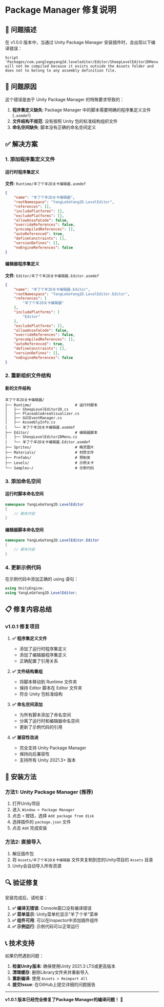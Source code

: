 # Package Manager 修复说明

## 🔧 问题描述

在 v1.0.0 版本中，当通过 Unity Package Manager 安装插件时，会出现以下编译错误：

```
Script 'Packages/com.yanglegeyang2d.leveleditor/Editor/SheepLevelEditor2DMenu.cs' will not be compiled because it exists outside the Assets folder and does not to belong to any assembly definition file.
```

## 🎯 问题原因

这个错误是由于 Unity Package Manager 的特殊要求导致的：

1. **程序集定义缺失**: Package Manager 中的脚本需要明确的程序集定义文件 (`.asmdef`)
2. **文件结构不规范**: 没有按照 Unity 包的标准结构组织文件
3. **命名空间缺失**: 脚本没有正确的命名空间定义

## ✅ 解决方案

### 1. 添加程序集定义文件

#### 运行时程序集定义
**文件**: `Runtime/羊了个羊2D关卡编辑器.asmdef`
```json
{
    "name": "羊了个羊2D关卡编辑器",
    "rootNamespace": "YangLeGeYang2D.LevelEditor",
    "references": [],
    "includePlatforms": [],
    "excludePlatforms": [],
    "allowUnsafeCode": false,
    "overrideReferences": false,
    "precompiledReferences": [],
    "autoReferenced": true,
    "defineConstraints": [],
    "versionDefines": [],
    "noEngineReferences": false
}
```

#### 编辑器程序集定义
**文件**: `Editor/羊了个羊2D关卡编辑器.Editor.asmdef`
```json
{
    "name": "羊了个羊2D关卡编辑器.Editor",
    "rootNamespace": "YangLeGeYang2D.LevelEditor.Editor",
    "references": [
        "羊了个羊2D关卡编辑器"
    ],
    "includePlatforms": [
        "Editor"
    ],
    "excludePlatforms": [],
    "allowUnsafeCode": false,
    "overrideReferences": false,
    "precompiledReferences": [],
    "autoReferenced": true,
    "defineConstraints": [],
    "versionDefines": [],
    "noEngineReferences": false
}
```

### 2. 重新组织文件结构

#### 新的文件结构
```
羊了个羊2D关卡编辑器/
├── Runtime/                    # 运行时脚本
│   ├── SheepLevelEditor2D.cs
│   ├── PlaceableAreaVisualizer.cs
│   ├── GUIEventManager.cs
│   ├── AssemblyInfo.cs
│   └── 羊了个羊2D关卡编辑器.asmdef
├── Editor/                     # 编辑器脚本
│   ├── SheepLevelEditor2DMenu.cs
│   └── 羊了个羊2D关卡编辑器.Editor.asmdef
├── Sprites/                    # 精灵图片
├── Materials/                  # 材质文件
├── Prefabs/                    # 预制体
├── Levels/                     # 示例关卡
└── Samples~/                   # 示例代码
```

### 3. 添加命名空间

#### 运行时脚本命名空间
```csharp
namespace YangLeGeYang2D.LevelEditor
{
    // 脚本内容
}
```

#### 编辑器脚本命名空间
```csharp
namespace YangLeGeYang2D.LevelEditor.Editor
{
    // 脚本内容
}
```

### 4. 更新示例代码

在示例代码中添加正确的 using 语句：
```csharp
using UnityEngine;
using YangLeGeYang2D.LevelEditor;
```

## 📋 修复内容总结

### v1.0.1 修复项目

1. **✅ 程序集定义文件**
   - 添加了运行时程序集定义
   - 添加了编辑器程序集定义
   - 正确配置了引用关系

2. **✅ 文件结构重组**
   - 将脚本移动到 Runtime 文件夹
   - 保持 Editor 脚本在 Editor 文件夹
   - 符合 Unity 包标准结构

3. **✅ 命名空间添加**
   - 为所有脚本添加了命名空间
   - 分离了运行时和编辑器命名空间
   - 更新了示例代码的引用

4. **✅ 兼容性改进**
   - 完全支持 Unity Package Manager
   - 保持向后兼容性
   - 支持所有 Unity 2021.3+ 版本

## 🚀 安装方法

### 方法1: Unity Package Manager (推荐)
1. 打开Unity项目
2. 进入 `Window > Package Manager`
3. 点击 `+` 按钮，选择 `Add package from disk`
4. 选择插件的 `package.json` 文件
5. 点击 `Add` 完成安装

### 方法2: 直接导入
1. 解压插件包
2. 将 `Assets/羊了个羊2D关卡编辑器` 文件夹复制到您的Unity项目的 `Assets` 目录
3. Unity会自动导入所有资源

## 🔍 验证修复

安装完成后，请检查：

1. **✅ 编译无错误**: Console窗口没有编译错误
2. **✅ 菜单显示**: Unity菜单栏显示"羊了个羊"菜单
3. **✅ 组件可用**: 可以在Inspector中添加插件组件
4. **✅ 示例运行**: 示例代码可以正常运行

## 📞 技术支持

如果仍然遇到问题：

1. **检查Unity版本**: 确保使用Unity 2021.3 LTS或更高版本
2. **清理缓存**: 删除Library文件夹并重新导入
3. **重新编译**: 使用 `Assets > Reimport All`
4. **提交Issue**: 在GitHub上提交详细的问题报告

---

**v1.0.1 版本已经完全修复了Package Manager的编译问题！** 🎉 